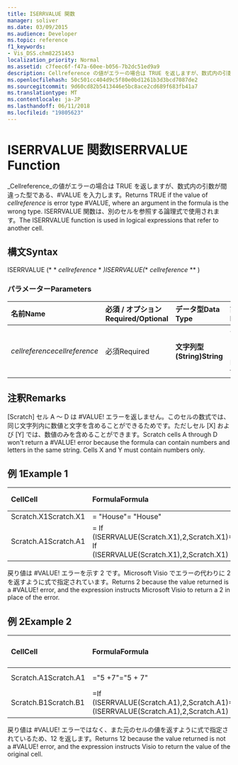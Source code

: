 ```yaml
---
title: ISERRVALUE 関数
manager: soliver
ms.date: 03/09/2015
ms.audience: Developer
ms.topic: reference
f1_keywords:
- Vis_DSS.chm82251453
localization_priority: Normal
ms.assetid: c7feec6f-f47a-60ee-b056-7b2dc51ed9a9
description: Cellreference の値がエラーの場合は TRUE を返しますが、数式内の引数が間違った型である、#VALUE を入力します。 ISERRVALUE 関数は、別のセルを参照する論理式で使用されます。
ms.openlocfilehash: 50c501cc404d9c5f80e0bd1261b3d3bcd7087de2
ms.sourcegitcommit: 9d60cd82b5413446e5bc8ace2cd689f683fb41a7
ms.translationtype: MT
ms.contentlocale: ja-JP
ms.lasthandoff: 06/11/2018
ms.locfileid: "19805623"
---
```

# <a name="iserrvalue-function"></a><span data-ttu-id="edac3-104">ISERRVALUE 関数</span><span class="sxs-lookup"><span data-stu-id="edac3-104">ISERRVALUE Function</span></span>

<span data-ttu-id="edac3-105">_Cellreference_の値がエラーの場合は TRUE を返しますが、数式内の引数が間違った型である、#VALUE を入力します。</span><span class="sxs-lookup"><span data-stu-id="edac3-105">Returns TRUE if the value of  _cellreference_ is error type #VALUE, where an argument in the formula is the wrong type.</span></span> <span data-ttu-id="edac3-106">ISERRVALUE 関数は、別のセルを参照する論理式で使用されます。</span><span class="sxs-lookup"><span data-stu-id="edac3-106">The ISERRVALUE function is used in logical expressions that refer to another cell.</span></span> 
  
## <a name="syntax"></a><span data-ttu-id="edac3-107">構文</span><span class="sxs-lookup"><span data-stu-id="edac3-107">Syntax</span></span>

<span data-ttu-id="edac3-108">ISERRVALUE (* * *cellreference* * *)</span><span class="sxs-lookup"><span data-stu-id="edac3-108">ISERRVALUE(** *cellreference* ** )</span></span> 
  
### <a name="parameters"></a><span data-ttu-id="edac3-109">パラメーター</span><span class="sxs-lookup"><span data-stu-id="edac3-109">Parameters</span></span>

|<span data-ttu-id="edac3-110">**名前**</span><span class="sxs-lookup"><span data-stu-id="edac3-110">**Name**</span></span>|<span data-ttu-id="edac3-111">**必須 / オプション**</span><span class="sxs-lookup"><span data-stu-id="edac3-111">**Required/Optional**</span></span>|<span data-ttu-id="edac3-112">**データ型**</span><span class="sxs-lookup"><span data-stu-id="edac3-112">**Data Type**</span></span>|<span data-ttu-id="edac3-113">**説明**</span><span class="sxs-lookup"><span data-stu-id="edac3-113">**Description**</span></span>|
|:-----|:-----|:-----|:-----|
| <span data-ttu-id="edac3-114">_cellreference_</span><span class="sxs-lookup"><span data-stu-id="edac3-114">_cellreference_</span></span> <br/> |<span data-ttu-id="edac3-115">必須</span><span class="sxs-lookup"><span data-stu-id="edac3-115">Required</span></span>  <br/> |<span data-ttu-id="edac3-116">**文字列型 (String)**</span><span class="sxs-lookup"><span data-stu-id="edac3-116">**String**</span></span> <br/> |<span data-ttu-id="edac3-117">セルの参照を指定します。</span><span class="sxs-lookup"><span data-stu-id="edac3-117">Reference to a cell.</span></span>  <br/> |
   
## <a name="remarks"></a><span data-ttu-id="edac3-118">注釈</span><span class="sxs-lookup"><span data-stu-id="edac3-118">Remarks</span></span>

<span data-ttu-id="edac3-p103">[Scratch] セル A ～ D は #VALUE! エラーを返しません。このセルの数式では、同じ文字列内に数値と文字を含めることができるためです。ただしセル [X] および [Y] では、数値のみを含めることができます。</span><span class="sxs-lookup"><span data-stu-id="edac3-p103">Scratch cells A through D won't return a #VALUE! error because the formula can contain numbers and letters in the same string. Cells X and Y must contain numbers only.</span></span> 
  
## <a name="example-1"></a><span data-ttu-id="edac3-122">例 1</span><span class="sxs-lookup"><span data-stu-id="edac3-122">Example 1</span></span>

|<span data-ttu-id="edac3-123">**Cell**</span><span class="sxs-lookup"><span data-stu-id="edac3-123">**Cell**</span></span>|<span data-ttu-id="edac3-124">**Formula**</span><span class="sxs-lookup"><span data-stu-id="edac3-124">**Formula**</span></span>|<span data-ttu-id="edac3-125">**戻り値**</span><span class="sxs-lookup"><span data-stu-id="edac3-125">**Value returned**</span></span>|
|:-----|:-----|:-----|
|<span data-ttu-id="edac3-126">Scratch.X1</span><span class="sxs-lookup"><span data-stu-id="edac3-126">Scratch.X1</span></span>  <br/> |<span data-ttu-id="edac3-127">= "House"</span><span class="sxs-lookup"><span data-stu-id="edac3-127">= "House"</span></span>  <br/> |<span data-ttu-id="edac3-128">#VALUE!</span><span class="sxs-lookup"><span data-stu-id="edac3-128">#VALUE!</span></span>  <br/> |
|<span data-ttu-id="edac3-129">Scratch.A1</span><span class="sxs-lookup"><span data-stu-id="edac3-129">Scratch.A1</span></span>  <br/> |<span data-ttu-id="edac3-130">= If (ISERRVALUE(Scratch.X1),2,Scratch.X1)</span><span class="sxs-lookup"><span data-stu-id="edac3-130">= If (ISERRVALUE(Scratch.X1),2,Scratch.X1)</span></span>  <br/> |<span data-ttu-id="edac3-131">2</span><span class="sxs-lookup"><span data-stu-id="edac3-131">2</span></span>  <br/> |
   
<span data-ttu-id="edac3-p104">戻り値は #VALUE! エラーを示す 2 です。Microsoft Visio でエラーの代わりに 2 を返すように式で指定されています。</span><span class="sxs-lookup"><span data-stu-id="edac3-p104">Returns 2 because the value returned is a #VALUE! error, and the expression instructs Microsoft Visio to return a 2 in place of the error.</span></span>
  
## <a name="example-2"></a><span data-ttu-id="edac3-134">例 2</span><span class="sxs-lookup"><span data-stu-id="edac3-134">Example 2</span></span>

|<span data-ttu-id="edac3-135">**Cell**</span><span class="sxs-lookup"><span data-stu-id="edac3-135">**Cell**</span></span>|<span data-ttu-id="edac3-136">**Formula**</span><span class="sxs-lookup"><span data-stu-id="edac3-136">**Formula**</span></span>|<span data-ttu-id="edac3-137">**戻り値**</span><span class="sxs-lookup"><span data-stu-id="edac3-137">**Value returned**</span></span>|
|:-----|:-----|:-----|
|<span data-ttu-id="edac3-138">Scratch.A1</span><span class="sxs-lookup"><span data-stu-id="edac3-138">Scratch.A1</span></span>  <br/> |<span data-ttu-id="edac3-139">="5 +7"</span><span class="sxs-lookup"><span data-stu-id="edac3-139">="5 + 7"</span></span>  <br/> |<span data-ttu-id="edac3-140">5 + 7</span><span class="sxs-lookup"><span data-stu-id="edac3-140">5 + 7</span></span>  <br/> |
|<span data-ttu-id="edac3-141">Scratch.B1</span><span class="sxs-lookup"><span data-stu-id="edac3-141">Scratch.B1</span></span>  <br/> |<span data-ttu-id="edac3-142">=If (ISERRVALUE(Scratch.A1),2,Scratch.A1)</span><span class="sxs-lookup"><span data-stu-id="edac3-142">=If (ISERRVALUE(Scratch.A1),2,Scratch.A1)</span></span>  <br/> |<span data-ttu-id="edac3-143">5 + 7</span><span class="sxs-lookup"><span data-stu-id="edac3-143">5 + 7</span></span>  <br/> |
   
<span data-ttu-id="edac3-p105">戻り値は #VALUE! エラーではなく、また元のセルの値を返すように式で指定されているため、12 を返します。</span><span class="sxs-lookup"><span data-stu-id="edac3-p105">Returns 12 because the value returned is not a #VALUE! error, and the expression instructs Visio to return the value of the original cell.</span></span>
  

